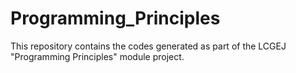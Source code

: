 # Programming_Principles
This repository contains the codes generated as part of the LCGEJ "Programming Principles" module project.
